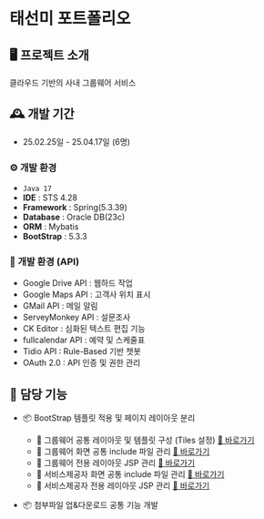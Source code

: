 # 태선미 포트폴리오

## 🖥️ 프로젝트 소개
클라우드 기반의 사내 그룹웨어 서비스 
<br>

## 🕰️ 개발 기간
* 25.02.25일 - 25.04.17일 (6명)

### ⚙️ 개발 환경
- `Java 17`
- **IDE** : STS 4.28
- **Framework** : Spring(5.3.39)
- **Database** : Oracle DB(23c)
- **ORM** : Mybatis
- **BootStrap** : 5.3.3

### 📡 개발 환경 (API)
- Google Drive API : 웹하드 작업
- Google Maps API : 고객사 위치 표시
- GMail API : 메일 알림
- ServeyMonkey API : 설문조사
- CK Editor : 심화된 텍스트 편집 기능
- fullcalendar API : 예약 및 스케줄표
- Tidio API : Rule-Based 기반 챗봇
- OAuth 2.0 : API 인증 및 권한 관리

## 📌 담당 기능
- 📦 BootStrap 템플릿 적용 및 페이지 레이아웃 분리  
  - 🎨 그룹웨어 공통 레이아웃 및 템플릿 구성 (Tiles 설정) [🔗 바로가기](https://github.com/taesunmi140601/HelloWorldTSM/tree/main/SEPgruppe/src/main/webapp/WEB-INF/tiles)
  - 📄 그룹웨어 화면 공통 include 파일 관리 [🔗 바로가기](https://github.com/taesunmi140601/HelloWorldTSM/tree/main/SEPgruppe/src/main/webapp/WEB-INF/views/groupware/includee)
  - 📑 그룹웨어 전용 레이아웃 JSP 관리 [🔗 바로가기](https://github.com/taesunmi140601/HelloWorldTSM/tree/main/SEPgruppe/src/main/webapp/WEB-INF/views/groupware/layouts)
  - 📄 서비스제공자 화면 공통 include 파일 관리 [🔗 바로가기](https://github.com/taesunmi140601/HelloWorldTSM/tree/main/SEPgruppe/src/main/webapp/WEB-INF/views/sepgruppe/includee)
  - 📑 서비스제공자 전용 레이아웃 JSP 관리 [🔗 바로가기](https://github.com/taesunmi140601/HelloWorldTSM/tree/main/SEPgruppe/src/main/webapp/WEB-INF/views/sepgruppe/layouts)

- 📦 첨부파일 업&다운로드 공통 기능 개발





